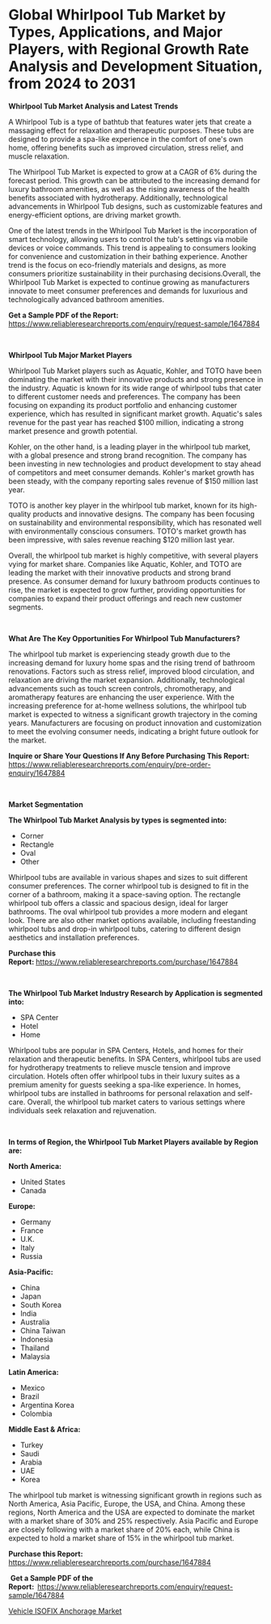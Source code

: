 <p><h1>Global Whirlpool Tub Market by Types, Applications, and Major Players, with Regional Growth Rate Analysis and Development Situation, from 2024 to 2031</h1></p><p><strong>Whirlpool Tub Market Analysis and Latest Trends</strong></p>
<p><p>A Whirlpool Tub is a type of bathtub that features water jets that create a massaging effect for relaxation and therapeutic purposes. These tubs are designed to provide a spa-like experience in the comfort of one's own home, offering benefits such as improved circulation, stress relief, and muscle relaxation.</p><p>The Whirlpool Tub Market is expected to grow at a CAGR of 6% during the forecast period. This growth can be attributed to the increasing demand for luxury bathroom amenities, as well as the rising awareness of the health benefits associated with hydrotherapy. Additionally, technological advancements in Whirlpool Tub designs, such as customizable features and energy-efficient options, are driving market growth.</p><p>One of the latest trends in the Whirlpool Tub Market is the incorporation of smart technology, allowing users to control the tub's settings via mobile devices or voice commands. This trend is appealing to consumers looking for convenience and customization in their bathing experience. Another trend is the focus on eco-friendly materials and designs, as more consumers prioritize sustainability in their purchasing decisions.Overall, the Whirlpool Tub Market is expected to continue growing as manufacturers innovate to meet consumer preferences and demands for luxurious and technologically advanced bathroom amenities.</p></p>
<p><strong>Get a Sample PDF of the Report:&nbsp;</strong> <a href="https://www.reliableresearchreports.com/enquiry/request-sample/1647884">https://www.reliableresearchreports.com/enquiry/request-sample/1647884</a></p>
<p>&nbsp;</p>
<p><strong>Whirlpool Tub Major Market Players</strong></p>
<p><p>Whirlpool Tub Market players such as Aquatic, Kohler, and TOTO have been dominating the market with their innovative products and strong presence in the industry. Aquatic is known for its wide range of whirlpool tubs that cater to different customer needs and preferences. The company has been focusing on expanding its product portfolio and enhancing customer experience, which has resulted in significant market growth. Aquatic's sales revenue for the past year has reached $100 million, indicating a strong market presence and growth potential.</p><p>Kohler, on the other hand, is a leading player in the whirlpool tub market, with a global presence and strong brand recognition. The company has been investing in new technologies and product development to stay ahead of competitors and meet consumer demands. Kohler's market growth has been steady, with the company reporting sales revenue of $150 million last year.</p><p>TOTO is another key player in the whirlpool tub market, known for its high-quality products and innovative designs. The company has been focusing on sustainability and environmental responsibility, which has resonated well with environmentally conscious consumers. TOTO's market growth has been impressive, with sales revenue reaching $120 million last year.</p><p>Overall, the whirlpool tub market is highly competitive, with several players vying for market share. Companies like Aquatic, Kohler, and TOTO are leading the market with their innovative products and strong brand presence. As consumer demand for luxury bathroom products continues to rise, the market is expected to grow further, providing opportunities for companies to expand their product offerings and reach new customer segments.</p></p>
<p>&nbsp;</p>
<p><strong>What Are The Key Opportunities For Whirlpool Tub Manufacturers?</strong></p>
<p><p>The whirlpool tub market is experiencing steady growth due to the increasing demand for luxury home spas and the rising trend of bathroom renovations. Factors such as stress relief, improved blood circulation, and relaxation are driving the market expansion. Additionally, technological advancements such as touch screen controls, chromotherapy, and aromatherapy features are enhancing the user experience. With the increasing preference for at-home wellness solutions, the whirlpool tub market is expected to witness a significant growth trajectory in the coming years. Manufacturers are focusing on product innovation and customization to meet the evolving consumer needs, indicating a bright future outlook for the market.</p></p>
<p><strong>Inquire or Share Your Questions If Any Before Purchasing This Report:</strong> <a href="https://www.reliableresearchreports.com/enquiry/pre-order-enquiry/1647884">https://www.reliableresearchreports.com/enquiry/pre-order-enquiry/1647884</a></p>
<p>&nbsp;</p>
<p><strong>Market Segmentation</strong></p>
<p><strong>The Whirlpool Tub Market Analysis by types is segmented into:</strong></p>
<p><ul><li>Corner</li><li>Rectangle</li><li>Oval</li><li>Other</li></ul></p>
<p><p>Whirlpool tubs are available in various shapes and sizes to suit different consumer preferences. The corner whirlpool tub is designed to fit in the corner of a bathroom, making it a space-saving option. The rectangle whirlpool tub offers a classic and spacious design, ideal for larger bathrooms. The oval whirlpool tub provides a more modern and elegant look. There are also other market options available, including freestanding whirlpool tubs and drop-in whirlpool tubs, catering to different design aesthetics and installation preferences.</p></p>
<p><strong>Purchase this Report:&nbsp;</strong><a href="https://www.reliableresearchreports.com/purchase/1647884">https://www.reliableresearchreports.com/purchase/1647884</a></p>
<p>&nbsp;</p>
<p><strong>The Whirlpool Tub Market Industry Research by Application is segmented into:</strong></p>
<p><ul><li>SPA Center</li><li>Hotel</li><li>Home</li></ul></p>
<p><p>Whirlpool tubs are popular in SPA Centers, Hotels, and homes for their relaxation and therapeutic benefits. In SPA Centers, whirlpool tubs are used for hydrotherapy treatments to relieve muscle tension and improve circulation. Hotels often offer whirlpool tubs in their luxury suites as a premium amenity for guests seeking a spa-like experience. In homes, whirlpool tubs are installed in bathrooms for personal relaxation and self-care. Overall, the whirlpool tub market caters to various settings where individuals seek relaxation and rejuvenation.</p></p>
<p>&nbsp;</p>
<p><strong>In terms of Region, the Whirlpool Tub Market Players available by Region are:</strong></p>
<p>
    <p> <strong> North America: </strong>
        <ul>
            <li>United States</li>
            <li>Canada</li>
        </ul>
        </p> 
    <p> <strong> Europe: </strong>
        <ul>
            <li>Germany</li>
            <li>France</li>
            <li>U.K.</li>
            <li>Italy</li>
            <li>Russia</li>
        </ul>
        </p> 
    <p> <strong> Asia-Pacific: </strong>
        <ul>
            <li>China</li>
            <li>Japan</li>
            <li>South Korea</li>
            <li>India</li>
            <li>Australia</li>
            <li>China Taiwan</li>
            <li>Indonesia</li>
            <li>Thailand</li>
            <li>Malaysia</li>
        </ul>
        </p> 
    <p> <strong> Latin America: </strong>
        <ul>
            <li>Mexico</li>
            <li>Brazil</li>
            <li>Argentina Korea</li>
            <li>Colombia</li>
        </ul>
        </p> 
    <p> <strong> Middle East & Africa: </strong>
        <ul>
            <li>Turkey</li>
            <li>Saudi</li>
            <li>Arabia</li>
            <li>UAE</li>
            <li>Korea</li>
        </ul>
    </p>
    </p>
<p><p>The whirlpool tub market is witnessing significant growth in regions such as North America, Asia Pacific, Europe, the USA, and China. Among these regions, North America and the USA are expected to dominate the market with a market share of 30% and 25% respectively. Asia Pacific and Europe are closely following with a market share of 20% each, while China is expected to hold a market share of 15% in the whirlpool tub market.</p></p>
<p><strong>Purchase this Report: </strong><a href="https://www.reliableresearchreports.com/purchase/1647884">https://www.reliableresearchreports.com/purchase/1647884</a></p>
<p>&nbsp;<strong>Get a Sample PDF of the Report:&nbsp;&nbsp;</strong><a href="https://www.reliableresearchreports.com/enquiry/request-sample/1647884">https://www.reliableresearchreports.com/enquiry/request-sample/1647884</a></p>
<p><strong></strong></p>
<p><p><a href="https://adventurous-uranium-ef9.notion.site/Vehicle-ISOFIX-Anchorage-Market-Research-Report-Provides-Critical-Insights-that-can-help-Shape-Busin-7997487f1460485fa45b8b60ee4227da">Vehicle ISOFIX Anchorage Market</a></p></p>